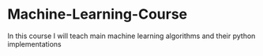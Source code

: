 # Machine-Learning-Course
In this course I will teach main machine learning algorithms and their python implementations
